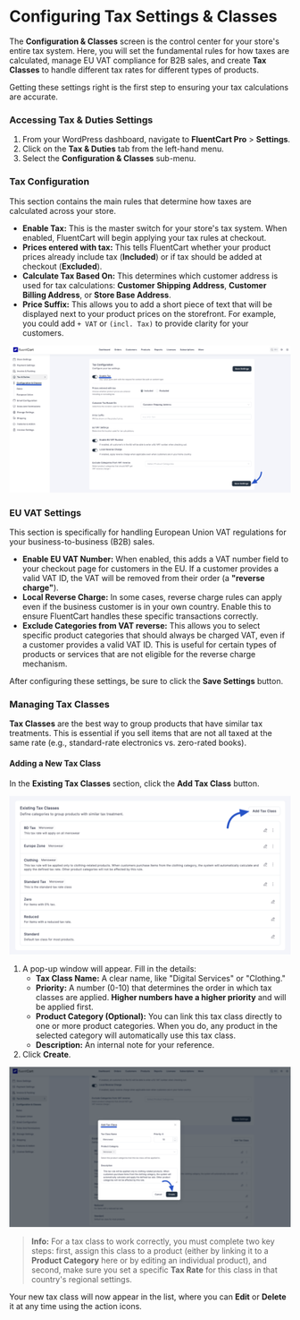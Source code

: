 # Configuring Tax Settings & Classes

The **Configuration & Classes** screen is the control center for your store's entire tax system. Here, you will set the fundamental rules for how taxes are calculated, manage EU VAT compliance for B2B sales, and create **Tax Classes** to handle different tax rates for different types of products.

Getting these settings right is the first step to ensuring your tax calculations are accurate.

### Accessing Tax & Duties Settings

1.  From your WordPress dashboard, navigate to **FluentCart Pro** > **Settings**.
2.  Click on the **Tax & Duties** tab from the left-hand menu.
3.  Select the **Configuration & Classes** sub-menu.

### Tax Configuration

This section contains the main rules that determine how taxes are calculated across your store.

* **Enable Tax:** This is the master switch for your store's tax system. When enabled, FluentCart will begin applying your tax rules at checkout.
* **Prices entered with tax:** This tells FluentCart whether your product prices already include tax (**Included**) or if tax should be added at checkout (**Excluded**).
* **Calculate Tax Based On:** This determines which customer address is used for tax calculations: **Customer Shipping Address**, **Customer Billing Address**, or **Store Base Address**.
* **Price Suffix:** This allows you to add a short piece of text that will be displayed next to your product prices on the storefront. For example, you could add `+ VAT` or `(incl. Tax)` to provide clarity for your customers.

![Configuration and Classes](/guide/public/images/tax/configuration-classes/configuration-classes-1.webp)

### EU VAT Settings

This section is specifically for handling European Union VAT regulations for your business-to-business (B2B) sales.

* **Enable EU VAT Number:** When enabled, this adds a VAT number field to your checkout page for customers in the EU. If a customer provides a valid VAT ID, the VAT will be removed from their order (a **"reverse charge"**).
* **Local Reverse Charge:** In some cases, reverse charge rules can apply even if the business customer is in your own country. Enable this to ensure FluentCart handles these specific transactions correctly.
* **Exclude Categories from VAT reverse:** This allows you to select specific product categories that should always be charged VAT, even if a customer provides a valid VAT ID. This is useful for certain types of products or services that are not eligible for the reverse charge mechanism.

After configuring these settings, be sure to click the **Save Settings** button.

### Managing Tax Classes

**Tax Classes** are the best way to group products that have similar tax treatments. This is essential if you sell items that are not all taxed at the same rate (e.g., standard-rate electronics vs. zero-rated books).

#### Adding a New Tax Class

In the **Existing Tax Classes** section, click the **Add Tax Class** button.

![Configuration and Classes](/guide/public/images/tax/configuration-classes/configuration-classes-2.webp)

1.  A pop-up window will appear. Fill in the details:
    * **Tax Class Name:** A clear name, like "Digital Services" or "Clothing."
    * **Priority:** A number (0-10) that determines the order in which tax classes are applied. **Higher numbers have a higher priority** and will be applied first.
    * **Product Category (Optional):** You can link this tax class directly to one or more product categories. When you do, any product in the selected category will automatically use this tax class.
    * **Description:** An internal note for your reference.
2.  Click **Create**.

![Configuration and Classes](/guide/public/images/tax/configuration-classes/configuration-classes-3.webp)

> **Info:** For a tax class to work correctly, you must complete two key steps: first, assign this class to a product (either by linking it to a **Product Category** here or by editing an individual product), and second, make sure you set a specific **Tax Rate** for this class in that country's regional settings.

Your new tax class will now appear in the list, where you can **Edit** or **Delete** it at any time using the action icons.